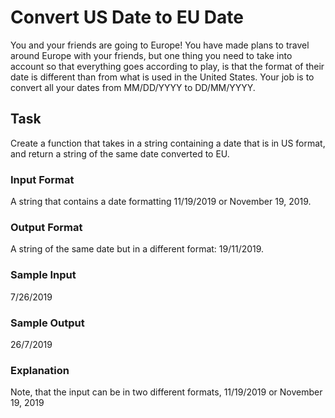 <h1>Convert US Date to EU Date</h1>
You and your friends are going to Europe! You have made plans to travel around Europe with your friends, but one thing you need to take into account so that everything goes according to play, is that the format of their date is different than from what is used in the United States. Your job is to convert all your dates from MM/DD/YYYY to DD/MM/YYYY.

<h2>Task</h2>
Create a function that takes in a string containing a date that is in US format, and return a string of the same date converted to EU.
<h3>Input Format</h3>
A string that contains a date formatting 11/19/2019 or November 19, 2019.
<h3>Output Format</h3>
A string of the same date but in a different format: 19/11/2019.
<h3>Sample Input</h3>
7/26/2019
<h3>Sample Output</h3>
26/7/2019
<h3>Explanation</h3>
Note, that the input can be in two different formats, 11/19/2019 or November 19, 2019
